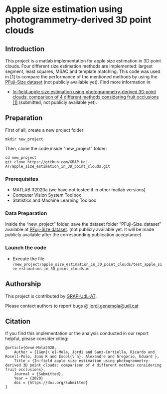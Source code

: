 # Apple size estimation using photogrammetry-derived 3D point clouds

## Introduction
This project is a matlab implementation for apple size estimation in 3D point clouds. Four different size estimation methods are implemented: largest segment, least squares, MSAC and template matching. This code was used in [1] to compare the performance of the mentioned methods by using the [PFuji-Size dataset](http://www.grap.udl.cat/en/publications/PFuji-Size_dataset.html) (not publicly available yet). Find more information in:
* [In-field apple size estimation using photogrammetry-derived 3D point clouds: comparison of 4 different methods considering fruit occlusions [1]](http://www.grap.udl.cat/en/publications/index.html) (submitted, not publicly available yet).

## Preparation 

First of all, create a new project folder:
```
mkdir new_project
```

Then, clone the code inside “new_project” folder:
```
cd new_project
git clone https://github.com/GRAP-UdL-AT/apple_size_estimation_in_3D_point_clouds.git
```

### Prerequisites

* MATLAB R2020a (we have not tested it in other matlab versions)
* Computer Vision System Toolbox
* Statistics and Machine Learning Toolbox

### Data Preparation

Inside the “new_project” folder, save the dataset folder “PFuji-Size_dataset” available at [PFuji-Size dataset](http://www.grap.udl.cat/en/publications/PFuji-Size_dataset.html). (not publicly available yet. It will be made publicly available after the corresponding publication acceptance)

### Launch the code

* Execute the file `/new_project/apple_size_estimation_in_3D_point_clouds/test_apple_size_estimation_in_3D_point_clouds.m`


## Authorship

This project is contributed by [GRAP-UdL-AT](http://www.grap.udl.cat/en/index.html).

Please contact authors to report bugs @ jordi.genemola@udl.cat


## Citation

If you find this implementation or the analysis conducted in our report helpful, please consider citing:

    @article{Gené-Mola2020,
        Author = {{Gen{\'e}-Mola, Jordi and Sanz-Cortiella, Ricardo and Rosell-Polo, Joan R and Escol{\`a}, Alexandre and Gregorio, Eduard },
        Title = {In-field apple size estimation using photogrammetry-derived 3D point clouds: comparison of 4 different methods considering fruit occlusions},
        Journal = {Submitted},
        Year = {2020}
        doi = {https://doi.org/Submitted}
    }
